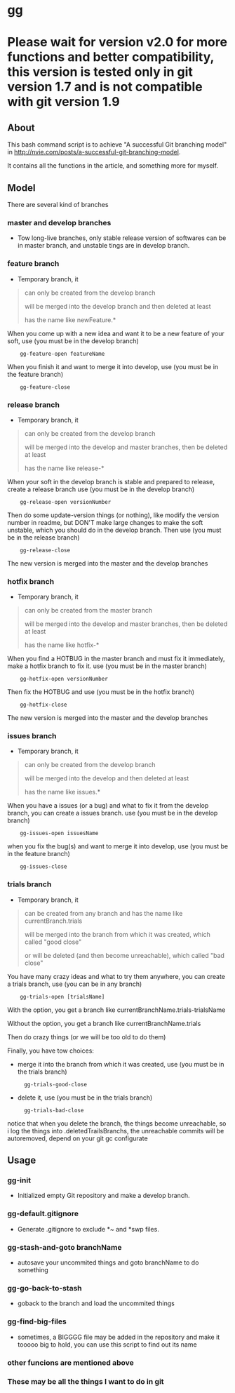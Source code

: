 gg
======================
Please wait for version v2.0 for more functions and better compatibility, this version is tested only in git version 1.7 and is not compatible with git version 1.9
=====================

About
-------

This bash command script is to achieve "A successful Git branching model" in http://nvie.com/posts/a-successful-git-branching-model.

It contains all the functions in the article, and something more for myself.

Model
--------

There are several kind of branches 

### master and develop branches
* Tow long-live branches, only stable release version of softwares can be in master branch, and unstable tings are in develop branch.

### feature branch 
* Temporary branch, it

> can only be created from the develop branch
> 
> will be merged into the develop branch and then deleted at least
> 
> has the name like newFeature.\*

When you come up with a new idea and want it to be a new feature of your soft, use (you must be in the develop branch)

		gg-feature-open featureName
When you finish it and want to merge it into develop, use (you must be in the feature branch)

		gg-feature-close

### release branch
* Temporary branch, it

> can only be created from the develop branch
> 
> will be merged into the develop and master branches, then be deleted at least
> 
> has the name like release-\*

When your soft in the develop branch is stable and prepared to release, create a release branch use (you must be in the develop branch)

		gg-release-open versionNumber
Then do some update-version things (or nothing), like modify the version number in readme, but DON'T make large changes to make the soft unstable, which you should do in the develop branch.
Then use (you must be in the release branch)

		gg-release-close
The new version is merged into the master and the develop branches

### hotfix branch
* Temporary branch, it

> can only be created from the master branch
> 
> will be merged into the develop and master branches, then be deleted at least
> 
> has the name like hotfix-\*

When you find a HOTBUG in the master branch and must fix it immediately, make a hotfix branch to fix it. use (you must be in the master branch)

		gg-hotfix-open versionNumber
Then fix the HOTBUG and use (you must be in the hotfix branch)

		gg-hotfix-close
The new version is merged into the master and the develop branches

### issues branch
* Temporary branch, it

> can only be created from the develop branch
> 
> will be merged into the develop and then deleted at least
> 
> has the name like issues.\*

When you have a issues (or a bug) and what to fix it from the develop branch, you can create a issues branch. use (you must be in the develop branch)

		gg-issues-open issuesName
when you fix the bug(s) and want to merge it into develop, use (you must be in the feature branch)

		gg-issues-close

### trials branch
* Temporary branch, it

> can be created from any branch and has the name like currentBranch.trials
> 
> will be merged into the branch from which it was created, which called "good close"
> 
> or will be deleted (and then become unreachable), which called "bad close"

You have many crazy ideas and what to try them anywhere, you can create a trials branch, use (you can be in any branch)

		gg-trials-open [trialsName]

With the option, you get a branch like currentBranchName.trials-trialsName

Without the option, you get a branch like currentBranchName.trials

Then do crazy things (or we will be too old to do them)

Finally, you have tow choices:
* merge it into the branch from which it was created, use (you must be in the trials branch)

		gg-trials-good-close
* delete it, use (you must be in the trials branch)

		gg-trials-bad-close
notice that when you delete the branch, the things become unreachable, so i log the things into .deletedTrailsBranchs, the unreachable commits will be autoremoved, depend on your git gc configurate

Usage
-------

### gg-init
* Initialized empty Git repository and make a develop branch.

### gg-default.gitignore
* Generate .gitignore to exclude \*~ and \*swp files.

### gg-stash-and-goto branchName
* autosave your uncommited things and goto branchName to do something

### gg-go-back-to-stash
* goback to the branch and load the uncommited things
 
### gg-find-big-files
* sometimes, a BIGGGG file may be added in the repository and make it tooooo big to hold, you can use this script to find out its name

### other funcions are mentioned above
### These may be all the things I want to do in git 


